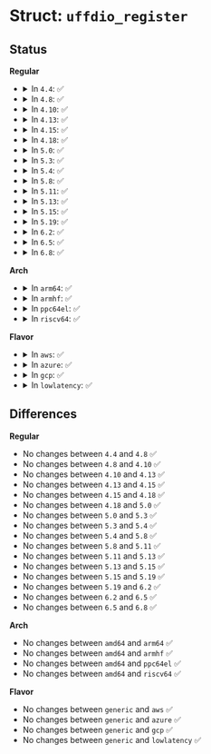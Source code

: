 # Struct: <code>uffdio_register</code>

## Status
<b>Regular</b>
<ul>
<li>
<details>
<summary>In <code>4.4</code>: ✅</summary>

```c
struct uffdio_register {
    struct uffdio_range range;
    __u64 mode;
    __u64 ioctls;
};
```
</details>
</li>
<li>
<details>
<summary>In <code>4.8</code>: ✅</summary>

```c
struct uffdio_register {
    struct uffdio_range range;
    __u64 mode;
    __u64 ioctls;
};
```
</details>
</li>
<li>
<details>
<summary>In <code>4.10</code>: ✅</summary>

```c
struct uffdio_register {
    struct uffdio_range range;
    __u64 mode;
    __u64 ioctls;
};
```
</details>
</li>
<li>
<details>
<summary>In <code>4.13</code>: ✅</summary>

```c
struct uffdio_register {
    struct uffdio_range range;
    __u64 mode;
    __u64 ioctls;
};
```
</details>
</li>
<li>
<details>
<summary>In <code>4.15</code>: ✅</summary>

```c
struct uffdio_register {
    struct uffdio_range range;
    __u64 mode;
    __u64 ioctls;
};
```
</details>
</li>
<li>
<details>
<summary>In <code>4.18</code>: ✅</summary>

```c
struct uffdio_register {
    struct uffdio_range range;
    __u64 mode;
    __u64 ioctls;
};
```
</details>
</li>
<li>
<details>
<summary>In <code>5.0</code>: ✅</summary>

```c
struct uffdio_register {
    struct uffdio_range range;
    __u64 mode;
    __u64 ioctls;
};
```
</details>
</li>
<li>
<details>
<summary>In <code>5.3</code>: ✅</summary>

```c
struct uffdio_register {
    struct uffdio_range range;
    __u64 mode;
    __u64 ioctls;
};
```
</details>
</li>
<li>
<details>
<summary>In <code>5.4</code>: ✅</summary>

```c
struct uffdio_register {
    struct uffdio_range range;
    __u64 mode;
    __u64 ioctls;
};
```
</details>
</li>
<li>
<details>
<summary>In <code>5.8</code>: ✅</summary>

```c
struct uffdio_register {
    struct uffdio_range range;
    __u64 mode;
    __u64 ioctls;
};
```
</details>
</li>
<li>
<details>
<summary>In <code>5.11</code>: ✅</summary>

```c
struct uffdio_register {
    struct uffdio_range range;
    __u64 mode;
    __u64 ioctls;
};
```
</details>
</li>
<li>
<details>
<summary>In <code>5.13</code>: ✅</summary>

```c
struct uffdio_register {
    struct uffdio_range range;
    __u64 mode;
    __u64 ioctls;
};
```
</details>
</li>
<li>
<details>
<summary>In <code>5.15</code>: ✅</summary>

```c
struct uffdio_register {
    struct uffdio_range range;
    __u64 mode;
    __u64 ioctls;
};
```
</details>
</li>
<li>
<details>
<summary>In <code>5.19</code>: ✅</summary>

```c
struct uffdio_register {
    struct uffdio_range range;
    __u64 mode;
    __u64 ioctls;
};
```
</details>
</li>
<li>
<details>
<summary>In <code>6.2</code>: ✅</summary>

```c
struct uffdio_register {
    struct uffdio_range range;
    __u64 mode;
    __u64 ioctls;
};
```
</details>
</li>
<li>
<details>
<summary>In <code>6.5</code>: ✅</summary>

```c
struct uffdio_register {
    struct uffdio_range range;
    __u64 mode;
    __u64 ioctls;
};
```
</details>
</li>
<li>
<details>
<summary>In <code>6.8</code>: ✅</summary>

```c
struct uffdio_register {
    struct uffdio_range range;
    __u64 mode;
    __u64 ioctls;
};
```
</details>
</li>
</ul>
<b>Arch</b>
<ul>
<li>
<details>
<summary>In <code>arm64</code>: ✅</summary>

```c
struct uffdio_register {
    struct uffdio_range range;
    __u64 mode;
    __u64 ioctls;
};
```
</details>
</li>
<li>
<details>
<summary>In <code>armhf</code>: ✅</summary>

```c
struct uffdio_register {
    struct uffdio_range range;
    __u64 mode;
    __u64 ioctls;
};
```
</details>
</li>
<li>
<details>
<summary>In <code>ppc64el</code>: ✅</summary>

```c
struct uffdio_register {
    struct uffdio_range range;
    __u64 mode;
    __u64 ioctls;
};
```
</details>
</li>
<li>
<details>
<summary>In <code>riscv64</code>: ✅</summary>

```c
struct uffdio_register {
    struct uffdio_range range;
    __u64 mode;
    __u64 ioctls;
};
```
</details>
</li>
</ul>
<b>Flavor</b>
<ul>
<li>
<details>
<summary>In <code>aws</code>: ✅</summary>

```c
struct uffdio_register {
    struct uffdio_range range;
    __u64 mode;
    __u64 ioctls;
};
```
</details>
</li>
<li>
<details>
<summary>In <code>azure</code>: ✅</summary>

```c
struct uffdio_register {
    struct uffdio_range range;
    __u64 mode;
    __u64 ioctls;
};
```
</details>
</li>
<li>
<details>
<summary>In <code>gcp</code>: ✅</summary>

```c
struct uffdio_register {
    struct uffdio_range range;
    __u64 mode;
    __u64 ioctls;
};
```
</details>
</li>
<li>
<details>
<summary>In <code>lowlatency</code>: ✅</summary>

```c
struct uffdio_register {
    struct uffdio_range range;
    __u64 mode;
    __u64 ioctls;
};
```
</details>
</li>
</ul>

## Differences
<b>Regular</b>
<ul>
<li>
No changes between <code>4.4</code> and <code>4.8</code> ✅
</li>
<li>
No changes between <code>4.8</code> and <code>4.10</code> ✅
</li>
<li>
No changes between <code>4.10</code> and <code>4.13</code> ✅
</li>
<li>
No changes between <code>4.13</code> and <code>4.15</code> ✅
</li>
<li>
No changes between <code>4.15</code> and <code>4.18</code> ✅
</li>
<li>
No changes between <code>4.18</code> and <code>5.0</code> ✅
</li>
<li>
No changes between <code>5.0</code> and <code>5.3</code> ✅
</li>
<li>
No changes between <code>5.3</code> and <code>5.4</code> ✅
</li>
<li>
No changes between <code>5.4</code> and <code>5.8</code> ✅
</li>
<li>
No changes between <code>5.8</code> and <code>5.11</code> ✅
</li>
<li>
No changes between <code>5.11</code> and <code>5.13</code> ✅
</li>
<li>
No changes between <code>5.13</code> and <code>5.15</code> ✅
</li>
<li>
No changes between <code>5.15</code> and <code>5.19</code> ✅
</li>
<li>
No changes between <code>5.19</code> and <code>6.2</code> ✅
</li>
<li>
No changes between <code>6.2</code> and <code>6.5</code> ✅
</li>
<li>
No changes between <code>6.5</code> and <code>6.8</code> ✅
</li>
</ul>
<b>Arch</b>
<ul>
<li>
No changes between <code>amd64</code> and <code>arm64</code> ✅
</li>
<li>
No changes between <code>amd64</code> and <code>armhf</code> ✅
</li>
<li>
No changes between <code>amd64</code> and <code>ppc64el</code> ✅
</li>
<li>
No changes between <code>amd64</code> and <code>riscv64</code> ✅
</li>
</ul>
<b>Flavor</b>
<ul>
<li>
No changes between <code>generic</code> and <code>aws</code> ✅
</li>
<li>
No changes between <code>generic</code> and <code>azure</code> ✅
</li>
<li>
No changes between <code>generic</code> and <code>gcp</code> ✅
</li>
<li>
No changes between <code>generic</code> and <code>lowlatency</code> ✅
</li>
</ul>
